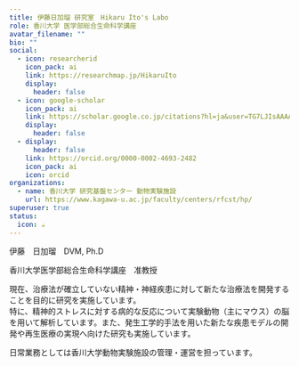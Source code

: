 ```yaml
---
title: 伊藤日加瑠 研究室　Hikaru Ito's Labo
role: 香川大学 医学部総合生命科学講座　
avatar_filename: ""
bio: ""
social:
  - icon: researcherid
    icon_pack: ai
    link: https://researchmap.jp/HikaruIto
    display:
      header: false
  - icon: google-scholar
    icon_pack: ai
    link: https://scholar.google.co.jp/citations?hl=ja&user=TG7LJIsAAAAJ
    display:
      header: false
  - display:
      header: false
    link: https://orcid.org/0000-0002-4693-2482
    icon_pack: ai
    icon: orcid
organizations:
  - name: 香川大学 研究基盤センター 動物実験施設
    url: https://www.kagawa-u.ac.jp/faculty/centers/rfcst/hp/
superuser: true
status:
  icon: ☕️
---
```

伊藤　日加瑠　DVM, Ph.D

香川大学医学部総合生命科学講座　准教授



現在、治療法が確立していない精神・神経疾患に対して新たな治療法を開発することを目的に研究を実施しています。\
特に、精神的ストレスに対する病的な反応について実験動物（主にマウス）の脳を用いて解析しています。また、発生工学的手法を用いた新たな疾患モデルの開発や再生医療の実現へ向けた研究も実施しています。

日常業務としては香川大学動物実験施設の管理・運営を担っています。